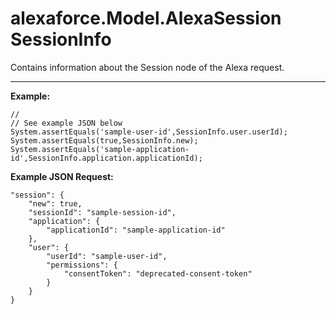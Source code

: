# alexaforce.Model.AlexaSession SessionInfo #

Contains information about the Session node of the Alexa request. 
- - - -

**Example:**
```
//
// See example JSON below
System.assertEquals('sample-user-id',SessionInfo.user.userId);
System.assertEquals(true,SessionInfo.new);
System.assertEquals('sample-application-id',SessionInfo.application.applicationId);
```

**Example JSON Request:**
```
"session": {
	"new": true,
	"sessionId": "sample-session-id",
	"application": {
		"applicationId": "sample-application-id"
	},
	"user": {
		"userId": "sample-user-id",
		"permissions": {
			"consentToken": "deprecated-consent-token"
		}
	}
}
```


